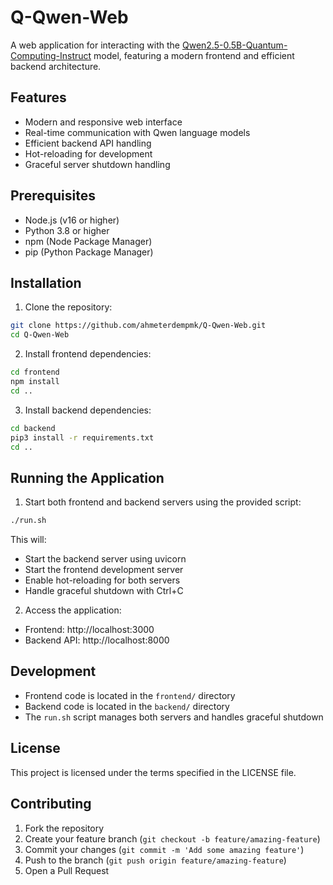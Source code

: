 # Q-Qwen-Web

A web application for interacting with the [Qwen2.5-0.5B-Quantum-Computing-Instruct](https://huggingface.co/ahmeterdempmk/Qwen2.5-0.5B-Quantum-Computing-Instruct) model, featuring a modern frontend and efficient backend architecture.

## Features

- Modern and responsive web interface
- Real-time communication with Qwen language models
- Efficient backend API handling
- Hot-reloading for development
- Graceful server shutdown handling

## Prerequisites

- Node.js (v16 or higher)
- Python 3.8 or higher
- npm (Node Package Manager)
- pip (Python Package Manager)

## Installation

1. Clone the repository:
```bash
git clone https://github.com/ahmeterdempmk/Q-Qwen-Web.git
cd Q-Qwen-Web
```

2. Install frontend dependencies:
```bash
cd frontend
npm install
cd ..
```

3. Install backend dependencies:
```bash
cd backend
pip3 install -r requirements.txt
cd ..
```

## Running the Application

1. Start both frontend and backend servers using the provided script:
```bash
./run.sh
```

This will:
- Start the backend server using uvicorn
- Start the frontend development server
- Enable hot-reloading for both servers
- Handle graceful shutdown with Ctrl+C

2. Access the application:
- Frontend: http://localhost:3000
- Backend API: http://localhost:8000

## Development

- Frontend code is located in the `frontend/` directory
- Backend code is located in the `backend/` directory
- The `run.sh` script manages both servers and handles graceful shutdown

## License

This project is licensed under the terms specified in the LICENSE file.

## Contributing

1. Fork the repository
2. Create your feature branch (`git checkout -b feature/amazing-feature`)
3. Commit your changes (`git commit -m 'Add some amazing feature'`)
4. Push to the branch (`git push origin feature/amazing-feature`)
5. Open a Pull Request
